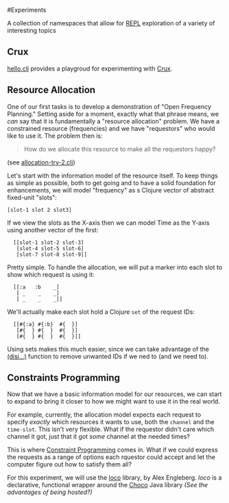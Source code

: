 #Experiments

A collection of namespaces that allow for [REPL](http://jr0cket.co.uk/2018/11/REPL-driven-development-with-Clojure.html) 
exploration of a variety of interesting topics



## Crux

[hello.clj](./src/hello.clj) provides a playgroud for experimenting with [Crux]().




## Resource Allocation

One of our first tasks is to develop a demonstration of "Open Frequency Planning." Setting aside for 
a moment, exactly what that phrase means, we _can_ say that it is fundamentally a 
"resource allocation" problem. We have a constrained resource (frequencies) and we have
"requestors" who would like to use it. The problem then is: 

>How do we allocate this resource to make all the requestors happy? 


(see [allocation-try-2.clj](./src/allocation_try_2.clj))

Let's start with the information model of the resource itself. To keep things as 
simple as possible, both to get going and to have a solid foundation for enhancements,
we will model "frequency" as s Clojure vector of abstract fixed-unit "slots": 

```[slot-1 slot 2 slot3]```

If we view the slots as the X-axis then we can model Time as the Y-axis using 
another vector of the first:

```
  [[slot-1 slot-2 slot-3]
   [slot-4 slot-5 slot-6]
   [slot-7 slot-8 slot-9]]
```

Pretty simple. To handle the allocation, we will put a marker into each slot to 
show which request is using it:

```
  [[:a   :b    _]
   [ _    _    _]
   [ _    _    _]]
```

We'll actually make each slot hold a Clojure `set` of the request IDs:

```
  [[#{:a} #{:b}  #{  }]
   [#{  } #{  }  #{  }]
   [#{  } #{  }  #{  }]]
```

Using sets makes this much easier, since we can take advantage of the 
[(disj...)](https://clojuredocs.org/clojure.core/disj) function
to remove unwanted IDs if we ned to (and we need to).


## Constraints Programming

Now that we have a basic information model for our resources, we can start
to expand to bring it closer to how we might want to use it in the real world.

For example, currently, the allocation model expects each request to specify _exactly_
which resources it wants to use, both the `channel` and the `time-slot`. This isn't very
flexible. What if the requestor didn't care which channel it got, just that it
got _some_ channel at the needed times?

This is where [Constraint Programming](https://en.m.wikipedia.org/wiki/Constraint_programming) 
comes in. What if we could express the requests as a range of options each rquestor could
accept and let the computer figure out how to satisfy them all?

For this experiment, we will use the [loco](https://github.com/aengelberg/loco) library, by 
Alex Engleberg. _loco_ is a declarative, functional wrapper around the 
[Choco](http://www.choco-solver.org) Java library _(See the advantages of being hosted?)_





